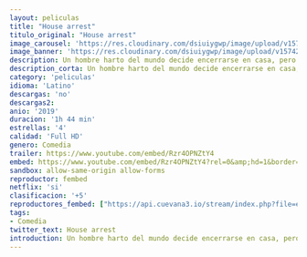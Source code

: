 ```yaml
---
layout: peliculas
title: "House arrest"
titulo_original: "House arrest"
image_carousel: 'https://res.cloudinary.com/dsiuiygwp/image/upload/v1574294843/house-min_zbbto4.jpg'
image_banner: 'https://res.cloudinary.com/dsiuiygwp/image/upload/v1574294848/_085d4698-0921-11ea-8da7-95ed4a38ab68-min_r6qi9m.jpg'
description: Un hombre harto del mundo decide encerrarse en casa, pero todo da un giro divertidísimo con la llegada de un paquete sospechoso y la aparición de una curiosa periodista.
description_corta: Un hombre harto del mundo decide encerrarse en casa, pero todo da un giro divertidísimo con la llegada de un paquete sospechoso y la aparición de una curiosa periodista.
category: 'peliculas'
idioma: 'Latino'
descargas: 'no'
descargas2:
anio: '2019'
duracion: '1h 44 min'
estrellas: '4'
calidad: 'Full HD'
genero: Comedia
trailer: https://www.youtube.com/embed/Rzr4OPNZtY4
embed: https://www.youtube.com/embed/Rzr4OPNZtY4?rel=0&amp;hd=1&border=0&wmode=opaque&enablejsapi=1&modestbranding=1&controls=1&showinfo=1
sandbox: allow-same-origin allow-forms
reproductor: fembed
netflix: 'si'
clasificacion: '+5'
reproductores_fembed: ["https://api.cuevana3.io/stream/index.php?file=ek5lbm9xYWNrS0xYMTZLa2xNbkdvY3ZTb3BtZng4TGp6ZFpobGFMUGtOalJ5S1dUbjhhTzJOTFhuS2FzajVPcG1acGthV0hEMGVQWDA2S21ZY1hRNEpQWHAyTmtrNWVtbEpWcmtYK2p0ZEtzcDJHZm81YUU2Y1hQbkphaXBzYm15TWh0WTJpYWxLT1VtV2xvYVE9PQ","Latino","https://feurl.com/v/-y08eipm8pjqyzm","Latino","https://feurl.com/v/dkwj4sxqgnl0j6k","Latino","https://feurl.com/v/eqd-kb-em4lpe2g","Latino"]
tags:
- Comedia
twitter_text: House arrest
introduction: Un hombre harto del mundo decide encerrarse en casa, pero todo da un giro divertidísimo con la llegada de un paquete sospechoso y la aparición de una curiosa periodista.
---
```














